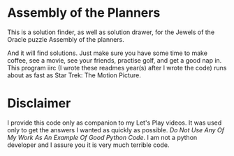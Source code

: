# Assembly of the Planners
This is a solution finder, as well as solution drawer, for the Jewels of the Oracle puzzle Assembly of the planners.

And it will find solutions. Just make sure you have some time to make coffee, see a movie, see your friends, practise golf, and get a good nap in. This program iirc (I wrote these readmes year(s) after I wrote the code) runs about as fast as Star Trek: The Motion Picture.

# Disclaimer
I provide this code only as companion to my Let's Play videos. It was used only to get the answers I wanted as quickly as possible. _Do Not Use Any Of My Work As An Example Of Good Python Code_. I am not a python developer and I assure you it is very much terrible code.
